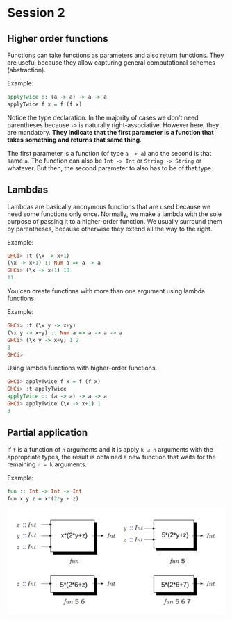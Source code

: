 # Session 2

## Higher order functions

Functions can take functions as parameters and also return functions.
They are useful because they allow capturing general computational schemes (abstraction).

Example:

```haskell
applyTwice :: (a -> a) -> a -> a
applyTwice f x = f (f x)
```

Notice the type declaration. In the majority of cases we don't need parentheses because
`->` is naturally right-associative. However here, they are mandatory.
**They indicate that the first parameter is a function that takes something and returns that same thing**.

The first parameter is a function (of type `a -> a`) and the second is that same `a`.
The function can also be `Int -> Int` or `String -> String` or whatever.
But then, the second parameter to also has to be of that type.


## Lambdas

Lambdas are basically anonymous functions that are used because we need some functions only once.
Normally, we make a lambda with the sole purpose of passing it to a higher-order function.
We usually surround them by parentheses, because otherwise they extend all the way to the right.

Example:

```haskell
GHCi> :t (\x -> x+1)
(\x -> x+1) :: Num a => a -> a
GHCi> (\x -> x+1) 10
11
```

You can create functions with more than one argument using lambda functions.

Example:

```haskell
GHCi> :t (\x y -> x+y)
(\x y -> x+y) :: Num a => a -> a -> a
GHCi> (\x y -> x+y) 1 2
3
GHCi>
```

Using lambda functions with higher-order functions.

```haskell
GHCi> applyTwice f x = f (f x)
GHCi> :t applyTwice
applyTwice :: (a -> a) -> a -> a
GHCi> applyTwice (\x -> x+1) 1
3
```

## Partial application

If `f` is a function of `n` arguments and it is
apply `k ≤ n` arguments with the appropriate types, the result is obtained
a new function that waits for the remaining `n − k` arguments.

Example:

```haskell
fun :: Int -> Int -> Int
fun x y z = x*(2*y + z)
```

![Partial application example](./Img/partial-aplication.png)
